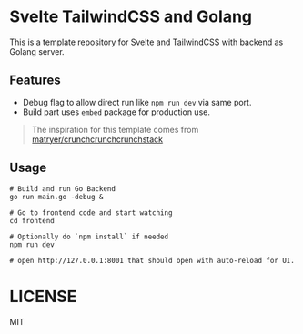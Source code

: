 # Svelte TailwindCSS and Golang

This is a template repository for Svelte and TailwindCSS with backend as Golang server.

## Features

* Debug flag to allow direct run like `npm run dev` via same port.
* Build part uses `embed` package for production use.

> The inspiration for this template comes from [matryer/crunchcrunchcrunchstack](https://github.com/matryer/crunchcrunchcrunchstack)

## Usage

```shell
# Build and run Go Backend
go run main.go -debug &

# Go to frontend code and start watching
cd frontend

# Optionally do `npm install` if needed
npm run dev

# open http://127.0.0.1:8001 that should open with auto-reload for UI.
```

# LICENSE

MIT